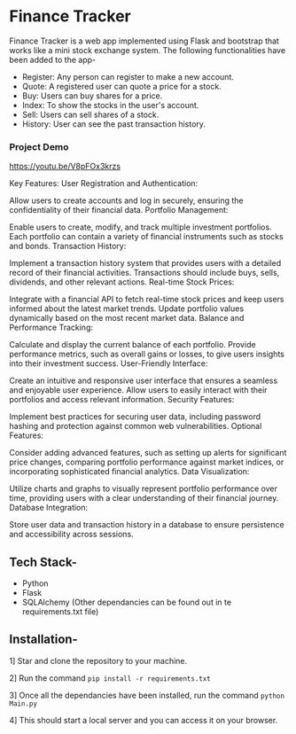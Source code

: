 # Finance Tracker

Finance Tracker is a web app implemented using Flask and bootstrap that works like a mini stock exchange system. The following functionalities have been added to the app-

- Register: Any person can register to make a new account.
- Quote: A registered user can quote a price for a stock.
- Buy: Users can buy shares for a price.
- Index: To show the stocks in the user's account.
- Sell: Users can sell shares of a stock.
- History: User can see the past transaction history.

### Project Demo
https://youtu.be/V8pFOx3krzs

Key Features:
User Registration and Authentication:

Allow users to create accounts and log in securely, ensuring the confidentiality of their financial data.
Portfolio Management:

Enable users to create, modify, and track multiple investment portfolios.
Each portfolio can contain a variety of financial instruments such as stocks and bonds.
Transaction History:

Implement a transaction history system that provides users with a detailed record of their financial activities.
Transactions should include buys, sells, dividends, and other relevant actions.
Real-time Stock Prices:

Integrate with a financial API to fetch real-time stock prices and keep users informed about the latest market trends.
Update portfolio values dynamically based on the most recent market data.
Balance and Performance Tracking:

Calculate and display the current balance of each portfolio.
Provide performance metrics, such as overall gains or losses, to give users insights into their investment success.
User-Friendly Interface:

Create an intuitive and responsive user interface that ensures a seamless and enjoyable user experience.
Allow users to easily interact with their portfolios and access relevant information.
Security Features:

Implement best practices for securing user data, including password hashing and protection against common web vulnerabilities.
Optional Features:

Consider adding advanced features, such as setting up alerts for significant price changes, comparing portfolio performance against market indices, or incorporating sophisticated financial analytics.
Data Visualization:

Utilize charts and graphs to visually represent portfolio performance over time, providing users with a clear understanding of their financial journey.
Database Integration:

Store user data and transaction history in a database to ensure persistence and accessibility across sessions.




## Tech Stack-
* Python
* Flask
* SQLAlchemy
(Other dependancies can be found out in te requirements.txt file)

## Installation-

1] Star and clone the repository to your machine.

2] Run the command `pip install -r requirements.txt`

3] Once all the dependancies have been installed, run the command `python Main.py`

4] This should start a local server and you can access it on your browser.
